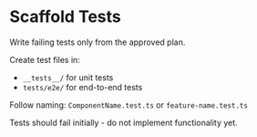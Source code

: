 # Scaffold Tests

Write failing tests only from the approved plan.

Create test files in:

- `__tests__/` for unit tests
- `tests/e2e/` for end-to-end tests

Follow naming: `ComponentName.test.ts` or `feature-name.test.ts`

Tests should fail initially - do not implement functionality yet.
